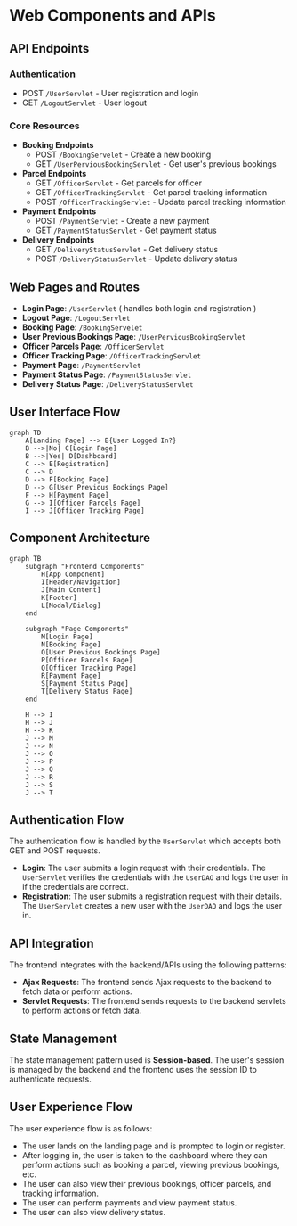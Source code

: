 # Web Components and APIs

## API Endpoints

### Authentication
- POST `/UserServlet` - User registration and login
- GET `/LogoutServlet` - User logout

### Core Resources
- **Booking Endpoints**
  - POST `/BookingServelet` - Create a new booking
  - GET `/UserPerviousBookingServlet` - Get user's previous bookings
- **Parcel Endpoints**
  - GET `/OfficerServlet` - Get parcels for officer
  - GET `/OfficerTrackingServlet` - Get parcel tracking information
  - POST `/OfficerTrackingServlet` - Update parcel tracking information
- **Payment Endpoints**
  - POST `/PaymentServlet` - Create a new payment
  - GET `/PaymentStatusServlet` - Get payment status
- **Delivery Endpoints**
  - GET `/DeliveryStatusServlet` - Get delivery status
  - POST `/DeliveryStatusServlet` - Update delivery status

## Web Pages and Routes
- **Login Page**: `/UserServlet` ( handles both login and registration )
- **Logout Page**: `/LogoutServlet`
- **Booking Page**: `/BookingServelet`
- **User Previous Bookings Page**: `/UserPerviousBookingServlet`
- **Officer Parcels Page**: `/OfficerServlet`
- **Officer Tracking Page**: `/OfficerTrackingServlet`
- **Payment Page**: `/PaymentServlet`
- **Payment Status Page**: `/PaymentStatusServlet`
- **Delivery Status Page**: `/DeliveryStatusServlet`

## User Interface Flow
```mermaid
graph TD
    A[Landing Page] --> B{User Logged In?}
    B -->|No| C[Login Page]
    B -->|Yes| D[Dashboard]
    C --> E[Registration]
    C --> D
    D --> F[Booking Page]
    D --> G[User Previous Bookings Page]
    F --> H[Payment Page]
    G --> I[Officer Parcels Page]
    I --> J[Officer Tracking Page]
```

## Component Architecture
```mermaid
graph TB
    subgraph "Frontend Components"
        H[App Component]
        I[Header/Navigation]
        J[Main Content]
        K[Footer]
        L[Modal/Dialog]
    end
    
    subgraph "Page Components"
        M[Login Page]
        N[Booking Page]
        O[User Previous Bookings Page]
        P[Officer Parcels Page]
        Q[Officer Tracking Page]
        R[Payment Page]
        S[Payment Status Page]
        T[Delivery Status Page]
    end
    
    H --> I
    H --> J
    H --> K
    J --> M
    J --> N
    J --> O
    J --> P
    J --> Q
    J --> R
    J --> S
    J --> T
```

## Authentication Flow
The authentication flow is handled by the `UserServlet` which accepts both GET and POST requests. 
- **Login**: The user submits a login request with their credentials. The `UserServlet` verifies the credentials with the `UserDAO` and logs the user in if the credentials are correct.
- **Registration**: The user submits a registration request with their details. The `UserServlet` creates a new user with the `UserDAO` and logs the user in.

## API Integration
The frontend integrates with the backend/APIs using the following patterns:
- **Ajax Requests**: The frontend sends Ajax requests to the backend to fetch data or perform actions.
- **Servlet Requests**: The frontend sends requests to the backend servlets to perform actions or fetch data.

## State Management
The state management pattern used is **Session-based**. The user's session is managed by the backend and the frontend uses the session ID to authenticate requests.

## User Experience Flow
The user experience flow is as follows:
- The user lands on the landing page and is prompted to login or register.
- After logging in, the user is taken to the dashboard where they can perform actions such as booking a parcel, viewing previous bookings, etc.
- The user can also view their previous bookings, officer parcels, and tracking information.
- The user can perform payments and view payment status.
- The user can also view delivery status.